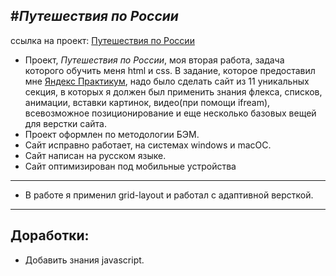 #*Путешествия по России*
---

ссылка на проект: [Путешествия по России](https://mishenka777.github.io/russian-travel/)



* Проект, *Путешествия по России*, моя вторая работа, задача которого обучить меня html и css. В задание, которое предоставил мне [Яндекс Практикум](https://practicum.yandex.ru/), надо было сделать сайт из 11 уникальных секция, в которых я должен был применить знания флекса, списков, анимации, вставки картинок, видео(при помощи ifream), всевозможное позиционирование и еще несколько базовых вещей для верстки сайта.
* Проект оформлен по методологии БЭМ.
* Сайт исправно работает, на системах windows и macOC.
* Сайт написан на русском языке.
* Сайт оптимизирован под мобильные устройства
___

* В работе я применил grid-layout и работал с адаптивной версткой.
---
## Доработки:
* Добавить знания javascript.



